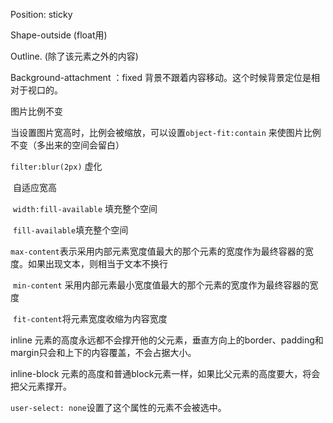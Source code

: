 Position: sticky

Shape-outside (float用)

Outline. (除了该元素之外的内容)

Background-attachment ：fixed 背景不跟着内容移动。这个时候背景定位是相对于视口的。

图片比例不变

​	当设置图片宽高时，比例会被缩放，可以设置`object-fit:contain` 来使图片比例不变（多出来的空间会留白）

`filter:blur(2px)` 虚化

​	自适应宽高

​	`width:fill-available` 填充整个空间

​	`fill-available`填充整个空间

​	`max-content`表示采用内部元素宽度值最大的那个元素的宽度作为最终容器的宽度。如果出现文本，则相当于文本不换行

​	`min-content` 采用内部元素最小宽度值最大的那个元素的宽度作为最终容器的宽度

​	`fit-content`将元素宽度收缩为内容宽度

inline 元素的高度永远都不会撑开他的父元素，垂直方向上的border、padding和margin只会和上下的内容覆盖，不会占据大小。  

inline-block 元素的高度和普通block元素一样，如果比父元素的高度要大，将会把父元素撑开。

`user-select: none`设置了这个属性的元素不会被选中。
